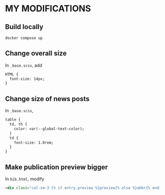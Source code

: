 # MY MODIFICATIONS

## Build locally

```bash
docker compose up
```

## Change overall size

In `_base.scss`, add

```html
HTML {
  font-size: 14px;
}
```

## Change size of news posts

In `_base.scss`,

```html
table {
  td, th {
    color: var(--global-text-color);
  }
  td {
    font-size: 1.0rem;
  }
}
```

## Make publication preview bigger

In `bib.html`, modify

```html
<div class="col-sm-3 {% if entry.preview %}preview{% else %}abbr{% endif %}">
```

## 